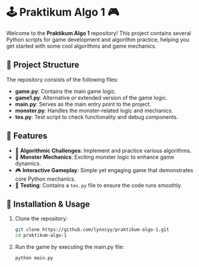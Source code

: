 # 🕹️ Praktikum Algo 1 🎮

Welcome to the **Praktikum Algo 1** repository! This project contains several Python scripts for game development and algorithm practice, helping you get started with some cool algorithms and game mechanics.

## 📂 Project Structure

The repository consists of the following files:

- **game.py**: Contains the main game logic.
- **game1.py**: Alternative or extended version of the game logic.
- **main.py**: Serves as the main entry point to the project.
- **monster.py**: Handles the monster-related logic and mechanics.
- **tes.py**: Test script to check functionality and debug components.

## 🚀 Features

- 🧠 **Algorithmic Challenges**: Implement and practice various algorithms.
- 👾 **Monster Mechanics**: Exciting monster logic to enhance game dynamics.
- 🎮 **Interactive Gameplay**: Simple yet engaging game that demonstrates core Python mechanics.
- 🧪 **Testing**: Contains a `tes.py` file to ensure the code runs smoothly.

## 🔧 Installation & Usage

1. Clone the repository:
   ```bash
   git clone https://github.com/lynxcyy/praktikum-algo-1.git
   cd praktikum-algo-1
2. Run the game by executing the main.py file:
      ```bash
   python main.py

